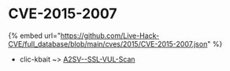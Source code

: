# CVE-2015-2007
{% embed url="https://github.com/Live-Hack-CVE/full_database/blob/main/cves/2015/CVE-2015-2007.json" %}

* clic-kbait ~> [A2SV--SSL-VUL-Scan](https://www.alice-snow.ru/2015/database/cve-2015-2007/a2sv--ssl-vul-scan-clic-kbait)